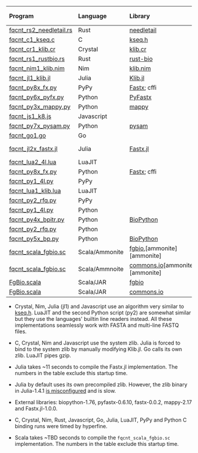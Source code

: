 |Program | Language | Library | t<sub>gzip</sub> (s) | t<sub>plain</sub> (s) | Comments |
|:-------|:---------|:--------|---------------------:|----------------------:|:---------|
|[fqcnt\_rs2\_needletail.rs](fqcnt_rs2_needletail.rs)|Rust|[needletail][nt]            |  9.3|  0.8|rust-bio|
|[fqcnt\_c1\_kseq.c](fqcnt_c1_kseq.c)          |C         |[kseq.h](../lib/kseq.h)     |  9.7|  1.4||
|[fqcnt\_cr1\_klib.cr](fqcnt_cr1_klib.cr)      |Crystal   |[klib.cr](../lib/klib.cr)   |  9.7|  1.5|kseq.h port|
|[fqcnt\_rs1\_rustbio.rs](fqcnt_rs1_rustbio.rs)|Rust      |[rust-bio][rust-bio]        | 10.0|  2.4|rust-bio|
|[fqcnt\_nim1\_klib.nim](fqcnt_nim1_klib.nim)  |Nim       |[klib.nim](../lib/klib.nim) | 10.5|  2.3|kseq.h port|
|[fqcnt\_jl1\_klib.jl](fqcnt_jl1_klib.jl)      |Julia     |[Klib.jl](../lib/Klib.jl)   | 11.1|  2.9|kseq.h port|
|[fqcnt\_py8x\_fx.py](fqcnt_py8x_fx.py)        |PyPy      |[Fastx][fx.py]; cffi        | 11.5|  3.1|kseq.h binding|
|[fqcnt\_py6x\_pyfx.py](fqcnt_py6x_pyfx.py)    |Python    |[PyFastx][pyfx]             | 15.8|  7.3|kseq.h binding|
|[fqcnt\_py3x\_mappy.py](fqcnt_py3x_mappy.py)  |Python    |[mappy][mappy]              | 16.6|  8.7|kseq.h binding|
|[fqcnt\_js1\_k8.js](fqcnt_js1_k8.js)          |Javascript|                            | 17.5|  9.4|kseq.h port|
|[fqcnt\_py7x\_pysam.py](fqcnt_py7x_pysam.py)  |Python    |[pysam][pysam]              | 18.5| 12.7|kseq.h binding|
|[fqcnt\_go1.go](fqcnt_go1.go)                 |Go        |                            | 19.1|  2.8|4-line only|
|[fqcnt\_jl2x\_fastx.jl](fqcnt_jl2x_fastx.jl)  |Julia     |[Fastx.jl][fx.jl]           | 19.5|  2.6|4-line only; no startup|
|[fqcnt\_lua2\_4l.lua](fqcnt_lua2_4l.lua)      |LuaJIT    |                            | 22.8| 10.4|4-line only|
|[fqcnt\_py8x\_fx.py](fqcnt_py8x_fx.py)        |Python    |[Fastx][fx.py]; cffi        | 24.2| 15.9|kseq.h binding|
|[fqcnt\_py1\_4l.py](fqcnt_py1_4l.py)          |PyPy      |                            | 27.5| 13.9|4-line only|
|[fqcnt\_lua1\_klib.lua](fqcnt_lua1_klib.lua)  |LuaJIT    |                            | 28.6| 27.2|partial kseq.h port|
|[fqcnt\_py2\_rfq.py](fqcnt_py2_rfq.py)        |PyPy      |                            | 28.9| 14.6|partial kseq.h port|
|[fqcnt\_py1\_4l.py](fqcnt_py1_4l.py)          |Python    |                            | 34.8| 14.2|4-line only|
|[fqcnt\_py4x\_bpitr.py](fqcnt_py4x_bpitr.py)  |Python    |[BioPython][bp]             | 37.9| 18.1|FastqGeneralIterator|
|[fqcnt\_py2\_rfq.py](fqcnt_py2_rfq.py)        |Python    |                            | 42.7| 19.1|partial kseq.h port|
|[fqcnt\_py5x\_bp.py](fqcnt_py5x_bp.py)        |Python    |[BioPython][bp]             |135.8|107.1|SeqIO.parse|
|[fqcnt\_scala\_fgbio.sc](fqcnt_scala_fgbio.sc) |Scala/Ammonite|[fgbio][fgbio],[ammonite][ammonite]|TBD|TBD|FastqSource|
|[fqcnt\_scala\_fgbio.sc](fqcnt_scala_fgbio.sc) |Scala/Ammnoite|[commons.io][commons.io][ammonite][ammonite]|TBD|TBD|Io.readlines|
|[FgBio.scala](scala/tools//src/com/github/biofast/FgBio.scala) |Scala/JAR     |[fgbio][fgbio]             |TBD|TBD|FastqSource|
|[FgBio.scala](scala/tools//src/com/github/biofast/FgBio.scala) |Scala/JAR     |[commons.io][commons.io]    |TBD|TBD|Io.readlines|

* Crystal, Nim, Julia (jl1) and Javascript use an algorithm very similar to
  [kseq.h](../lib/kseq.h). LuaJIT and the second Python script (py2) are
  somewhat similar but they use the languages' builtin line readers instead. All
  these implementations seamlessly work with FASTA and multi-line FASTQ files.

* C, Crystal, Nim and Javascript use the system zlib. Julia is forced to
  bind to the system zlib by manually modifying Klib.jl. Go calls its own zlib.
  LuaJIT pipes gzip.

* Julia takes ~11 seconds to compile the Fastx.jl implementation. The numbers
  in the table exclude this startup time.

* Julia by default uses its own precompiled zlib. However, the zlib binary in
  Julia-1.4.1 [is misconfigured][julia-zlib] and is slow.

* External libraries: biopython-1.76, pyfastx-0.6.10, fastx-0.0.2, mappy-2.17 and
  Fastx.jl-1.0.0.

* C, Crystal, Nim, Rust, Javascript, Go, Julia, LuaJIT, PyPy and Python C
  binding runs were timed by hyperfine.

* Scala takes ~TBD seconds to compile the `fqcnt_scala_fgbio.sc` implementation.  The numbers
  in the table exclude this startup time.

[bp]: https://biopython.org/
[fx.jl]: https://github.com/BioJulia/FASTX.jl
[mappy]: https://github.com/lh3/minimap2/tree/master/python
[pyfx]: https://github.com/lmdu/pyfastx
[fx.py]: https://github.com/cjw85/fastx
[pysam]: https://pysam.readthedocs.io/en/latest/api.html
[rust-bio]: https://github.com/rust-bio/rust-bio
[julia-zlib]: https://github.com/JuliaPackaging/Yggdrasil/pull/1051
[nt]: https://github.com/onecodex/needletail
[fgbio]: http://fulcrumgenomics.github.io/fgbio/
[commons.io]: https://javadoc.io/static/com.fulcrumgenomics/commons_2.12/1.0.0/com/fulcrumgenomics/commons/io/Io$.html#readLinesFromResource(name:String):Iterator[String]
[ammnoite]: http://ammonite.io/
